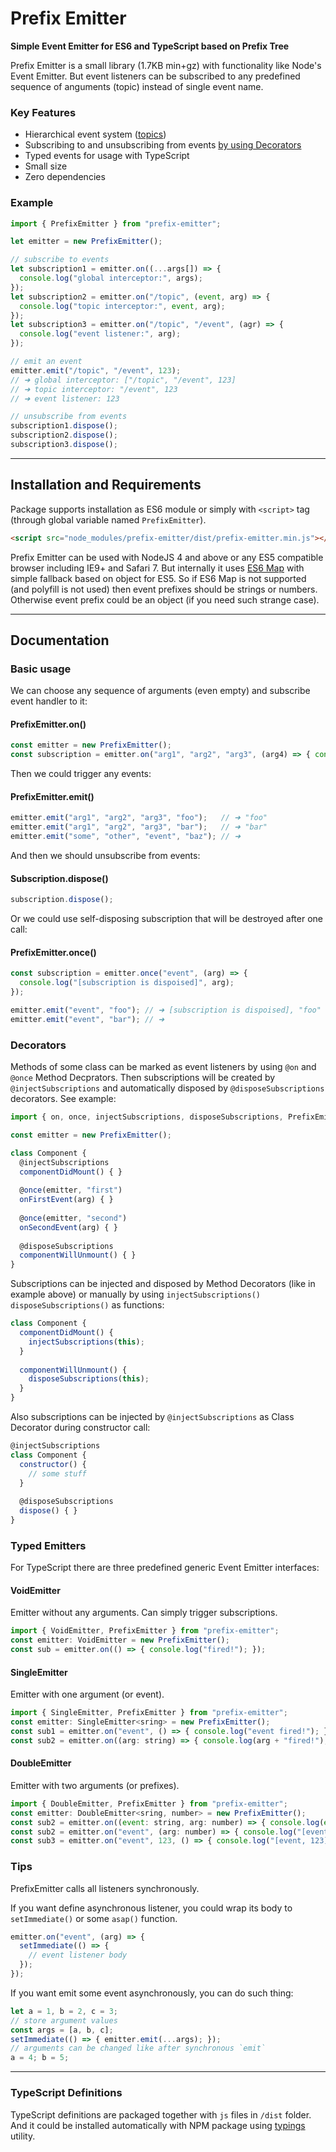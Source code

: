 # Prefix Emitter
__Simple Event Emitter for ES6 and TypeScript based on Prefix Tree__

Prefix Emitter is a small library (1.7KB min+gz) with functionality like Node's Event Emitter.
But event listeners can be subscribed to any predefined sequence of anguments (topic) instead of single event name.

### Key Features
 * Hierarchical event system ([topics](#prefix-emitter-topics))
 * Subscribing to and unsubscribing from events [by using Decorators](#prefix-emitter-decorators)
 * Typed events for usage with TypeScript
 * Small size
 * Zero dependencies
 
### <a name="prefix-emitter-topics"></a>Example
```js
import { PrefixEmitter } from "prefix-emitter";

let emitter = new PrefixEmitter();

// subscribe to events
let subscription1 = emitter.on((...args[]) => {
  console.log("global interceptor:", args);
});
let subscription2 = emitter.on("/topic", (event, arg) => {
  console.log("topic interceptor:", event, arg);
});
let subscription3 = emitter.on("/topic", "/event", (agr) => {
  console.log("event listener:", arg);
});

// emit an event
emitter.emit("/topic", "/event", 123);
// ➜ global interceptor: ["/topic", "/event", 123]
// ➜ topic interceptor: "/event", 123
// ➜ event listener: 123

// unsubscribe from events
subscription1.dispose();
subscription2.dispose();
subscription3.dispose();
```
---
## Installation and Requirements
Package supports installation as ES6 module or simply with `<script>` tag (through global variable named `PrefixEmitter`).
```html
<script src="node_modules/prefix-emitter/dist/prefix-emitter.min.js"></script>
```

Prefix Emitter can be used with NodeJS 4 and above or any ES5 compatible browser including IE9+ and Safari 7.
But internally it uses [ES6 Map](https://developer.mozilla.org/en/docs/Web/JavaScript/Reference/Global_Objects/Map) with simple fallback based on object for ES5.
So if ES6 Map is not supported (and polyfill is not used) then event prefixes should be strings or numbers.
Otherwise event prefix could be an object (if you need such strange case).

---
## Documentation

### Basic usage

We can choose any sequence of arguments (even empty) and subscribe event handler to it:
#### PrefixEmitter.on()
```js
const emitter = new PrefixEmitter();
const subscription = emitter.on("arg1", "arg2", "arg3", (arg4) => { console.log(arg4); });
```

Then we could trigger any events:
#### PrefixEmitter.emit()
```js
emitter.emit("arg1", "arg2", "arg3", "foo");   // ➜ "foo"
emitter.emit("arg1", "arg2", "arg3", "bar");   // ➜ "bar"
emitter.emit("some", "other", "event", "baz"); // ➜
```

And then we should unsubscribe from events:
#### Subscription.dispose()
```js
subscription.dispose();
```

Or we could use self-disposing subscription that will be destroyed after one call:
#### PrefixEmitter.once()
```js
const subscription = emitter.once("event", (arg) => {
  console.log("[subscription is dispoised]", arg);
});

emitter.emit("event", "foo"); // ➜ [subscription is dispoised], "foo"
emitter.emit("event", "bar"); // ➜
```

### <a name="prefix-emitter-decorators"></a>Decorators
Methods of some class can be marked as event listeners by using `@on` and `@once` Method Decprators.
Then subscriptions will be created by `@injectSubscriptions` and automatically disposed by `@disposeSubscriptions` decorators.
See example:
```js
import { on, once, injectSubscriptions, disposeSubscriptions, PrefixEmitter } from "prefix-emitter";

const emitter = new PrefixEmitter();

class Component {
  @injectSubscriptions
  componentDidMount() { }
  
  @once(emitter, "first")
  onFirstEvent(arg) { }
  
  @once(emitter, "second")
  onSecondEvent(arg) { }
  
  @disposeSubscriptions
  componentWillUnmount() { }
}
```

Subscriptions can be injected and disposed by Method Decorators (like in example above)
or manually by using `injectSubscriptions()` `disposeSubscriptions()` as functions:
```js
class Component {
  componentDidMount() {
    injectSubscriptions(this);
  }
  
  componentWillUnmount() {
    disposeSubscriptions(this);
  }
}
```

Also subscriptions can be injected by `@injectSubscriptions` as Class Decorator during constructor call:
```js
@injectSubscriptions
class Component {
  constructor() {
    // some stuff
  }
  
  @disposeSubscriptions
  dispose() { }
}
```

### Typed Emitters
For TypeScript there are three predefined generic Event Emitter interfaces:

#### VoidEmitter
Emitter without any arguments.
Can simply trigger subscriptions.
```js
import { VoidEmitter, PrefixEmitter } from "prefix-emitter";
const emitter: VoidEmitter = new PrefixEmitter();
const sub = emitter.on(() => { console.log("fired!"); });
```

#### SingleEmitter
Emitter with one argument (or event).
```js
import { SingleEmitter, PrefixEmitter } from "prefix-emitter";
const emitter: SingleEmitter<sring> = new PrefixEmitter();
const sub1 = emitter.on("event", () => { console.log("event fired!"); });
const sub2 = emitter.on((arg: string) => { console.log(arg + "fired!"); });
```

#### DoubleEmitter
Emitter with two arguments (or prefixes).
```js
import { DoubleEmitter, PrefixEmitter } from "prefix-emitter";
const emitter: DoubleEmitter<sring, number> = new PrefixEmitter();
const sub2 = emitter.on((event: string, arg: number) => { console.log(event, arg); });
const sub2 = emitter.on("event", (arg: number) => { console.log("[event]", arg); });
const sub3 = emitter.on("event", 123, () => { console.log("[event, 123]"); });
```

### Tips
PrefixEmitter calls all listeners synchronously.

If you want define asynchronous listener, you could wrap its body to `setImmediate()` or some `asap()` function.
```js
emitter.on("event", (arg) => {
  setImmediate(() => { 
    // event listener body
  });
});
```

If you want emit some event asynchronously, you can do such thing:
```js
let a = 1, b = 2, c = 3;
// store argument values
const args = [a, b, c];
setImmediate(() => { emitter.emit(...args); });
// arguments can be changed like after synchronous `emit`
a = 4; b = 5;
```

---
### TypeScript Definitions
TypeScript definitions are packaged together with `js` files in `/dist` folder.
And it could be installed automatically with NPM package using [typings](https://www.npmjs.com/package/typings) utility.
